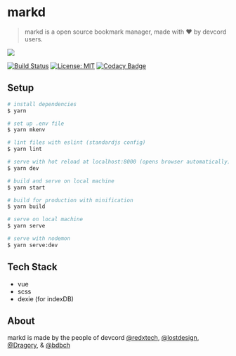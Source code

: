 # markd
>markd is a open source bookmark manager, made with ♥️ by devcord users. 

![](https://i.imgur.com/peEszaE.png)

[![Build Status](https://travis-ci.org/markd/markd.svg?branch=master)](https://travis-ci.org/markd/markd)
[![License: MIT](https://img.shields.io/badge/License-MIT-blue.svg)](https://github.com/markd/markd/blob/master/LICENSE)
[![Codacy Badge](https://api.codacy.com/project/badge/Grade/29bbeeebe2a84199bdb360f393905c76)](https://www.codacy.com/app/redxtech/markd?utm_source=github.com&amp;utm_medium=referral&amp;utm_content=markd/markd&amp;utm_campaign=Badge_Grade)

## Setup
``` bash
# install dependencies
$ yarn

# set up .env file
$ yarn mkenv

# lint files with eslint (standardjs config)
$ yarn lint

# serve with hot reload at localhost:8000 (opens browser automatically)
$ yarn dev

# build and serve on local machine
$ yarn start

# build for production with minification
$ yarn build

# serve on local machine
$ yarn serve

# serve with nodemon
$ yarn serve:dev

```

## Tech Stack
 - vue
 - scss
 - dexie (for indexDB)

## About
markd is made by the people of devcord
[@redxtech], [@lostdesign], [@Dragory], & [@bdbch]

[@redxtech]: https://github.com/redxtech
[@lostdesign]: https://github.com/lostdesign
[@Dragory]: https://github.com/Dragory
[@bdbch]: https://github.com/bdbch
